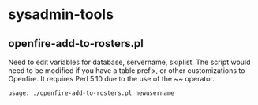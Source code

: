 sysadmin-tools
==============

openfire-add-to-rosters.pl
--------------------------
Need to edit variables for database, servername, skiplist.  The script would need to be modified if you have a table prefix, or other customizations to Openfire.  It requires Perl 5.10 due to the use of the ~~ operator.

    usage: ./openfire-add-to-rosters.pl newusername

